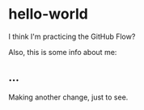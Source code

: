 # hello-world
I think I'm practicing the GitHub Flow?

Also, this is some info about me:
## ...

Making another change, just to see. 
